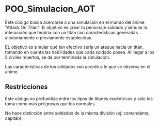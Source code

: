 # POO_Simulacion_AOT

Este código busca acercarse a una simulación en el mundo del anime "Attack On Titan". El objetivo es crear tu personaje soldado y simular la interacción que tendría con un titan con características generadas aleatoriamente o previamente establecidas. 

EL objetivo es simular qué tan efectivo sería un ataque hacia un titán, tomando en cuenta las habilidades que cada soldado posea. Al llegar a los 5 civiles muertos, se da por terminada la simulación. 

Las características de los soldados son acorde a lo que se observa en el anime. 


## Restricciones
Este código no profundiza entre los tipos de titanes excéntricos y sólo los toma como más peligrosos que los normales. 

No hace distinción entre soldados de la misma división (ej: comandante, capitán)
